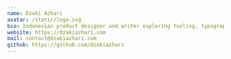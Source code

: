 ```yaml
---
name: Dzaki Azhari
avatar: /static/logo.svg
bio: Indonesian product designer and writer exploring tooling, typography, and approachable knowledge sharing.
website: https://dzakiazhari.com
mail: contact@dzakiazhari.com
github: https://github.com/dzakiazhari
---
```

